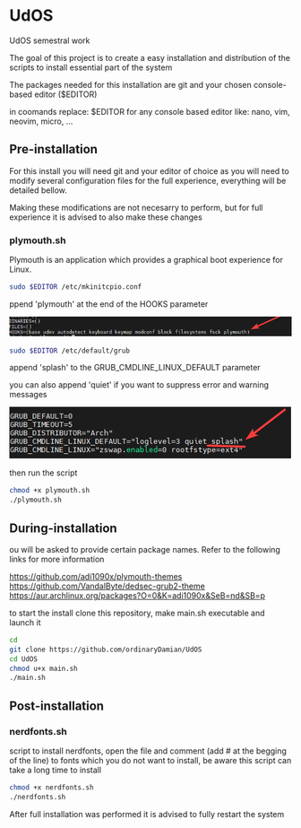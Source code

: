 # UdOS
UdOS semestral work

The goal of this project is to create a easy installation and distribution of the scripts to install essential part of the system

The packages needed for this installation are git and your chosen console-based editor ($EDITOR)

in coomands replace: $EDITOR for any console based editor like: nano, vim, neovim, micro, ...


## Pre-installation
For this install you will need git and your editor of choice as you will need to modify several configuration files for the full experience, everything will be detailed bellow.

Making these modifications are not necesarry to perform, but for full experience it is advised to also make these changes
### plymouth.sh
Plymouth is an application which provides a graphical boot experience for Linux.

```bash
sudo $EDITOR /etc/mkinitcpio.conf
```

ppend 'plymouth' at the end of the HOOKS parameter

![alt text](screenshots/image-1.png)

```bash
sudo $EDITOR /etc/default/grub
```
append 'splash' to the GRUB_CMDLINE_LINUX_DEFAULT parameter

you can also append 'quiet' if you want to suppress error and warning messages

![alt text](screenshots/image-2.png)

then run the script

```bash
chmod +x plymouth.sh
./plymouth.sh
```

## During-installation
ou will be asked to provide certain package names. Refer to the following links for more information

https://github.com/adi1090x/plymouth-themes \
https://github.com/VandalByte/dedsec-grub2-theme \
https://aur.archlinux.org/packages?O=0&K=adi1090x&SeB=nd&SB=p

to start the install clone this repository, make main.sh executable and launch it
```bash
cd
git clone https://github.com/ordinaryDamian/UdOS
cd UdOS
chmod u+x main.sh
./main.sh
```
## Post-installation
### nerdfonts.sh
script to install nerdfonts, open the file and comment (add # at the begging of the line) to fonts which you do not want to install, be aware this script can take a long time to install
```bash
chmod +x nerdfonts.sh
./nerdfonts.sh
```
After full installation was performed it is advised to fully restart the system